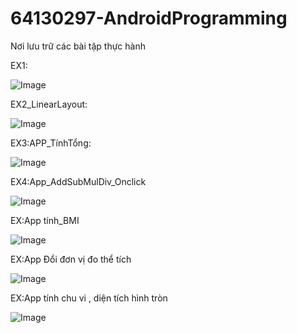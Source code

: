 # 64130297-AndroidProgramming
Nơi lưu trữ các bài tập thực hành


EX1:

![Image](https://github.com/user-attachments/assets/e828a219-f981-41ef-a554-b2ea931a4ad8)

EX2_LinearLayout:


![Image](https://github.com/user-attachments/assets/05bf16dd-32ab-4a6f-bbbe-2765ba41c7db)


EX3:APP_TínhTổng:

![Image](https://github.com/user-attachments/assets/0ec01dd4-8b8b-422b-9310-ce70267d5a7c)


EX4:App_AddSubMulDiv_Onclick


![Image](https://github.com/user-attachments/assets/a9b31aa6-8ef6-4495-8cbb-09c2dfc785f2)


EX:App tính_BMI


![Image](https://github.com/user-attachments/assets/5ba2029c-5f0e-4b2d-9e64-2f3e110ff024)


EX:App Đổi đơn vị đo thể tích


![Image](https://github.com/user-attachments/assets/656eade2-6bab-49e9-a904-46de54209e69)


EX:App tính chu vi , diện tích hình tròn


![Image](https://github.com/user-attachments/assets/a3d3d6de-6aeb-4853-be5d-f0fa0047914f)


